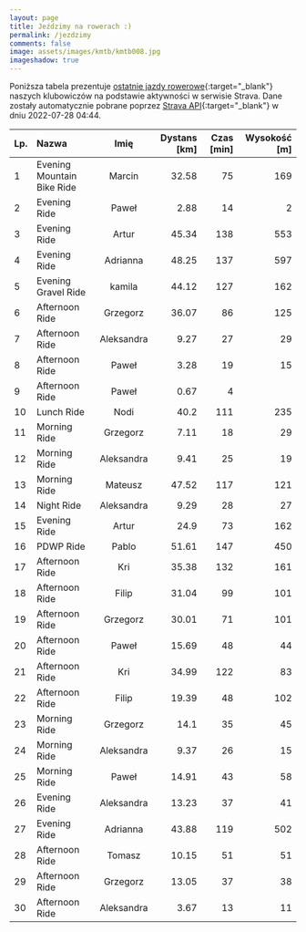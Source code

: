 ```yaml
---
layout: page
title: Jeździmy na rowerach :)
permalink: /jezdzimy
comments: false
image: assets/images/kmtb/kmtb008.jpg
imageshadow: true
---
```


Poniższa tabela prezentuje [ostatnie jazdy rowerowe](https://www.strava.com/clubs/336381){:target="_blank"} naszych klubowiczów na podstawie aktywności w serwisie Strava. Dane zostały automatycznie pobrane poprzez [Strava API](https://developers.strava.com/docs/reference/#api-Clubs-getClubActivitiesById){:target="_blank"} w dniu 2022-07-28 04:44.

Lp. | Nazwa | Imię | Dystans [km] | Czas [min] | Wysokość [m]
:--- | :--- | :---: | ---: | ---: | ---:
1|Evening Mountain Bike Ride|Marcin|32.58|75|169
2|Evening Ride|Paweł|2.88|14|2
3|Evening Ride|Artur|45.34|138|553
4|Evening Ride|Adrianna|48.25|137|597
5|Evening Gravel Ride|kamila|44.12|127|162
6|Afternoon Ride|Grzegorz|36.07|86|125
7|Afternoon Ride|Aleksandra|9.27|27|29
8|Afternoon Ride|Paweł|3.28|19|15
9|Afternoon Ride|Paweł|0.67|4|
10|Lunch Ride|Nodi|40.2|111|235
11|Morning Ride|Grzegorz|7.11|18|29
12|Morning Ride|Aleksandra|9.41|25|19
13|Morning Ride|Mateusz|47.52|117|121
14|Night Ride|Aleksandra|9.29|28|27
15|Evening Ride|Artur|24.9|73|162
16|PDWP Ride|Pablo|51.61|147|450
17|Afternoon Ride|Kri|35.38|132|161
18|Afternoon Ride|Filip|31.04|99|101
19|Afternoon Ride|Grzegorz|30.01|71|101
20|Afternoon Ride|Paweł|15.69|48|44
21|Afternoon Ride|Kri|34.99|122|83
22|Afternoon Ride|Filip|19.39|48|102
23|Morning Ride|Grzegorz|14.1|35|45
24|Morning Ride|Aleksandra|9.37|26|15
25|Morning Ride|Paweł|14.91|43|58
26|Evening Ride|Aleksandra|13.23|37|41
27|Evening Ride|Adrianna|43.88|119|502
28|Afternoon Ride|Tomasz|10.15|51|51
29|Afternoon Ride|Grzegorz|13.05|37|38
30|Afternoon Ride|Aleksandra|3.67|13|11
